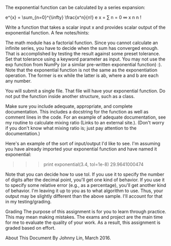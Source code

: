 The exponential function can be calculated by a series expansion:

e^{x} = \sum_{n=0}^{\infty} \frac{x^n}{n!} e x = ∑ n = 0 ∞ x n n !

Write a function that takes a scalar input x and provides scalar output of the exponential function. A few notes/hints:

The math module has a factorial function.
Since you cannot calculate an infinite series, you have to decide when the sum has converged enough. That is accomplished by testing the result against some preset tolerance. Set that tolerance using a keyword parameter as input.
You may not use the exp function from NumPy (or a similar pre-written exponential function) :).
Note that the exponential function is not the same as the exponentiation operation.  The former is ex while the latter is ab, where a and b are each any number.

You will submit a single file.  That file will have your exponential function.  Do not put the function inside another structure, such as a class.

Make sure you include adequate, appropriate, and complete documentation. This includes a docstring for the function as well as comment lines in the code. For an example of adequate documentation, see my routine to calculate mixing ratio (Links to an external site.). (Don't worry if you don't know what mixing ratio is; just pay attention to the documentation.)

Here's an example of the sort of input/output I'd like to see. I'm assuming you have already imported your exponential function and have named it exponential:

>>> print exponential(3.4, tol=1e-8)
>>> 29.9641000474

Note that you can decide how to use tol. If you use it to specify the number of digits after the decimal point, you'll get one kind of behavior. If you use it to specify some relative error (e.g., as a percentage), you'll get another kind of behavior. I'm leaving it up to you as to what algorithm to use. Thus, your output may be slightly different than the above sample. I'll account for that in my testing/grading.

Grading
The purpose of this assignment is for you to learn through practice.  This may mean making mistakes.  The exams and project are the main time for me to evaluate the quality of your work.  As a result, this assignment is graded based on effort.

About This Document
By Johnny Lin, March 2016.
